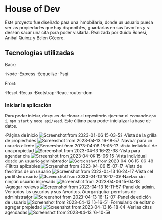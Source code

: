 # House of Dev

Este proyecto fue diseñado para una inmobiliaria, donde un usuario pueda ver las propiedades que hay disponibles, guardarlas en sus favoritos y si desean sacar una cita para poder visitarla.
Realizado por Guido Bonesi, Anibal Quiroz y Belén Cécere.

## Tecnologías utilizadas

Back:

·Node
·Express
·Sequelize
·Psql

Front:

·React
·Redux
·Bootstrap
·React-router-dom

### Iniciar la aplicación

Para poder iniciar, despues de clonar el repositorio ejecutar el comando `npm i`, `npm start` y `node api/seed`. Este último para poder inicializar la base de datos.


·Página de inicio
![Screenshot from 2023-04-06 15-03-52](https://user-images.githubusercontent.com/82118666/230461552-f8e588b2-4db6-4aa4-8ea9-c92e40fab999.png)
·Vista de la grilla de propiedades
![Screenshot from 2023-04-13 16-18-57](https://user-images.githubusercontent.com/82118666/231861834-5add3cbf-f635-45e7-8546-d18a16809cd2.png)
·Navbar para un usuario cliente
![Screenshot from 2023-04-06 15-05-13](https://user-images.githubusercontent.com/82118666/230461597-fa6cac8f-d365-4ae3-b8cd-4d1e468c3815.png)
·Vista individual de una propiedad
![Screenshot from 2023-04-13 16-22-38](https://user-images.githubusercontent.com/82118666/231862119-bcd96dc8-f142-4624-bfed-bae0f842973a.png)
·Vista para agendar cita
![Screenshot from 2023-04-06 15-06-15](https://user-images.githubusercontent.com/82118666/230461659-b0127b80-ab78-4860-9974-f9cb91e2f414.png)
·Vista individual desde un usuario administrador
![Screenshot from 2023-04-06 15-06-48](https://user-images.githubusercontent.com/82118666/230461665-706f2dfb-3778-4686-810b-0ce1604c76a0.png)
·Filtros aplicables
![Screenshot from 2023-04-06 15-07-17](https://user-images.githubusercontent.com/82118666/230461681-ce53c0a5-8ac9-4ef6-8c87-1a483499ebb5.png)
·Vista de favoritos de un usuario
![Screenshot from 2023-04-13 16-24-17](https://user-images.githubusercontent.com/82118666/231862405-9d0815bc-e2e8-4d5b-a5ae-e847bc734560.png)
·Vista del perfil de usuario
![Screenshot from 2023-04-13 16-17-09](https://user-images.githubusercontent.com/82118666/231862540-6b72d5c1-5be8-4327-9b08-a1229c257cd2.png)
·Navbar sin ningún usuario ingresado
![Screenshot from 2023-04-06 15-04-18](https://user-images.githubusercontent.com/82118666/230463004-9bbf13aa-aba4-4df5-8994-e72690ef96d9.png)
·Agregar reviews
![Screenshot from 2023-04-13 16-11-57](https://user-images.githubusercontent.com/82118666/231862684-a6624bdc-4570-463b-8a50-57e3fa2b11bf.png)
·Panel de admin. Ver todos los usuarios y sus favoritos. Otorgar/quitar permisos de administrador
![Screenshot from 2023-04-13 16-12-07](https://user-images.githubusercontent.com/82118666/231862877-e4f89a74-252c-480d-ae4c-ec1e6d2ffeb7.png)
·Panel de edición de usuario
![Screenshot from 2023-04-13 16-16-51](https://user-images.githubusercontent.com/82118666/231862939-5d42bc4f-41a5-4adb-ad87-fb1632bc682b.png)
·Formulario de editar o agregar propiedad
![Screenshot from 2023-04-13 16-18-04](https://user-images.githubusercontent.com/82118666/231863182-dafd7e10-fa2f-4c74-89c9-ac40ed6fc153.png)
·Ver las citas agendadas
![Screenshot from 2023-04-13 16-10-59](https://user-images.githubusercontent.com/82118666/231863508-6f38125b-adb5-4622-a0c4-0927b91f5489.png)
